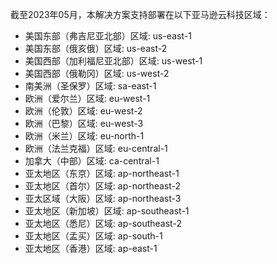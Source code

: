 截至2023年05月，本解决方案支持部署在以下亚马逊云科技区域：




- 美国东部（弗吉尼亚北部）区域:   us-east-1
- 美国东部（俄亥俄）区域:   us-east-2
- 美国西部（加利福尼亚北部）区域:   us-west-1
- 美国西部（俄勒冈）区域:   us-west-2
- 南美洲（圣保罗）区域:   sa-east-1
- 欧洲（爱尔兰）区域:   eu-west-1
- 欧洲（伦敦）区域:   eu-west-2
- 欧洲（巴黎）区域:   eu-west-3
- 欧洲（米兰）区域:   eu-north-1
- 欧洲（法兰克福）区域:   eu-central-1
- 加拿大（中部）区域:   ca-central-1
- 亚太地区（东京）区域:   ap-northeast-1
- 亚太地区（首尔）区域:   ap-northeast-2
- 亚太区域（大阪）区域:   ap-northeast-3
- 亚太地区（新加坡）区域:   ap-southeast-1
- 亚太地区（悉尼）区域:   ap-southeast-2
- 亚太地区（孟买）区域:   ap-south-1
- 亚太地区（香港）区域:   ap-east-1
                